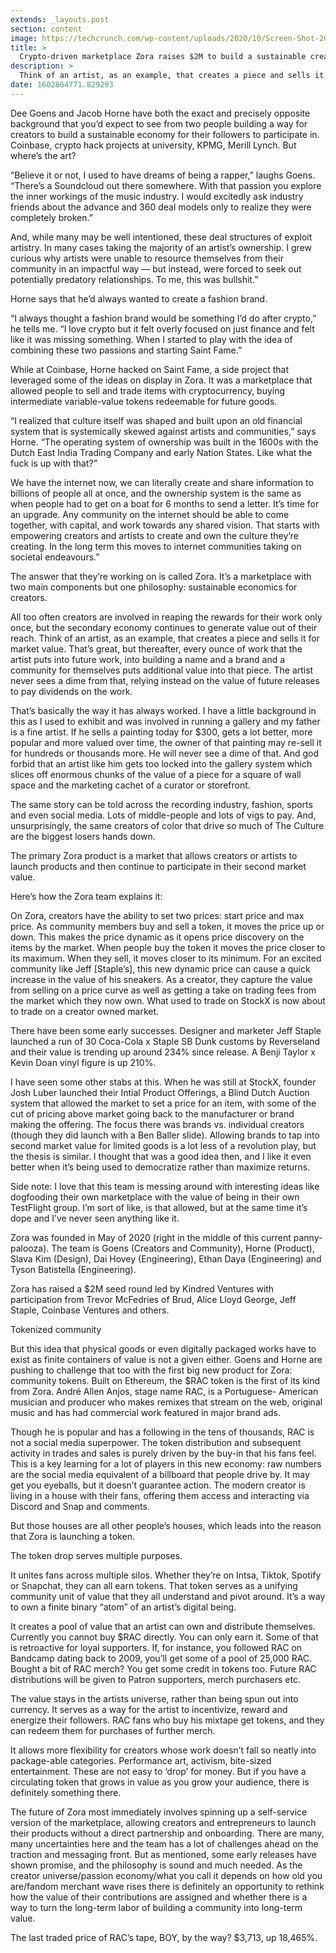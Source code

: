 ```yaml
--- 
extends: _layouts.post 
section: content 
image: https://techcrunch.com/wp-content/uploads/2020/10/Screen-Shot-2020-10-15-at-3.27.10-PM.png?w=702 
title: > 
  Crypto-driven marketplace Zora raises $2M to build a sustainable creator economy – TechCrunch 
description: > 
  Think of an artist, as an example, that creates a piece and sells it for market value.Here’s how the Zora team explains it:On Zora, creators have the ability to set two prices: start price and max price.Allowing brands to tap into second market value for limited goods is a lot less of a revolution play, but the thesis is similar.Goens and Horne are pushing to challenge that too with the first big new product for Zora: community tokens.Built on Ethereum, the $RAC token is the first of its kind from Zora. 
date: 1602864771.829293 
--- 
```

Dee Goens and Jacob Horne have both the exact and precisely opposite background that you’d expect to see from two people building a way for creators to build a sustainable economy for their followers to participate in. Coinbase, crypto hack projects at university, KPMG, Merill Lynch. But where’s the art?

“Believe it or not, I used to have dreams of being a rapper,” laughs Goens. “There’s a Soundcloud out there somewhere. With that passion you explore the inner workings of the music industry. I would excitedly ask industry friends about the advance and 360 deal models only to realize they were completely broken.”

And, while many may be well intentioned, these deal structures of exploit artistry. In many cases taking the majority of an artist’s ownership. I grew curious why artists were unable to resource themselves from their community in an impactful way — but instead, were forced to seek out potentially predatory relationships. To me, this was bullshit.”

Horne says that he’d always wanted to create a fashion brand.

“I always thought a fashion brand would be something I’d do after crypto,” he tells me. “I love crypto but it felt overly focused on just finance and felt like it was missing something. When I started to play with the idea of combining these two passions and starting Saint Fame.”

While at Coinbase, Horne hacked on Saint Fame, a side project that leveraged some of the ideas on display in Zora. It was a marketplace that allowed people to sell and trade items with cryptocurrency, buying intermediate variable-value tokens redeemable for future goods.

“I realized that culture itself was shaped and built upon an old financial system that is systemically skewed against artists and communities,” says Horne. “The operating system of ownership was built in the 1600s with the Dutch East India Trading Company and early Nation States. Like what the fuck is up with that?”

We have the internet now, we can literally create and share information to billions of people all at once, and the ownership system is the same as when people had to get on a boat for 6 months to send a letter. It’s time for an upgrade. Any community on the internet should be able to come together, with capital, and work towards any shared vision. That starts with empowering creators and artists to create and own the culture they’re creating. In the long term this moves to internet communities taking on societal endeavours.”

The answer that they’re working on is called Zora. It’s a marketplace with two main components but one philosophy: sustainable economics for creators.

All too often creators are involved in reaping the rewards for their work only once, but the secondary economy continues to generate value out of their reach. Think of an artist, as an example, that creates a piece and sells it for market value. That’s great, but thereafter, every ounce of work that the artist puts into future work, into building a name and a brand and a community for themselves puts additional value into that piece. The artist never sees a dime from that, relying instead on the value of future releases to pay dividends on the work.

That’s basically the way it has always worked. I have a little background in this as I used to exhibit and was involved in running a gallery and my father is a fine artist. If he sells a painting today for $300, gets a lot better, more popular and more valued over time, the owner of that painting may re-sell it for hundreds or thousands more. He will never see a dime of that. And god forbid that an artist like him gets too locked into the gallery system which slices off enormous chunks of the value of a piece for a square of wall space and the marketing cachet of a curator or storefront.

The same story can be told across the recording industry, fashion, sports and even social media. Lots of middle-people and lots of vigs to pay. And, unsurprisingly, the same creators of color that drive so much of The Culture are the biggest losers hands down.

The primary Zora product is a market that allows creators or artists to launch products and then continue to participate in their second market value.

Here’s how the Zora team explains it:

On Zora, creators have the ability to set two prices: start price and max price. As community members buy and sell a token, it moves the price up or down. This makes the price dynamic as it opens price discovery on the items by the market. When people buy the token it moves the price closer to its maximum. When they sell, it moves closer to its minimum. For an excited community like Jeff [Staple’s], this new dynamic price can cause a quick increase in the value of his sneakers. As a creator, they capture the value from selling on a price curve as well as getting a take on trading fees from the market which they now own. What used to trade on StockX is now about to trade on a creator owned market.

There have been some early successes. Designer and marketer Jeff Staple launched a run of 30 Coca-Cola x Staple SB Dunk customs by Reverseland and their value is trending up around 234% since release. A Benji Taylor x Kevin Doan vinyl figure is up 210%.

I have seen some other stabs at this. When he was still at StockX, founder Josh Luber launched their Intial Product Offerings, a Blind Dutch Auction system that allowed the market to set a price for an item, with some of the cut of pricing above market going back to the manufacturer or brand making the offering. The focus there was brands vs. individual creators (though they did launch with a Ben Baller slide). Allowing brands to tap into second market value for limited goods is a lot less of a revolution play, but the thesis is similar. I thought that was a good idea then, and I like it even better when it’s being used to democratize rather than maximize returns.

Side note: I love that this team is messing around with interesting ideas like dogfooding their own marketplace with the value of being in their own TestFlight group. I’m sort of like, is that allowed, but at the same time it’s dope and I’ve never seen anything like it.

Zora was founded in May of 2020 (right in the middle of this current panny-palooza). The team is Goens (Creators and Community), Horne (Product), Slava Kim (Design), Dai Hovey (Engineering), Ethan Daya (Engineering) and Tyson Batistella (Engineering).

Zora has raised a $2M seed round led by Kindred Ventures with participation from Trevor McFedries of Brud, Alice Lloyd George, Jeff Staple, Coinbase Ventures and others.

Tokenized community

But this idea that physical goods or even digitally packaged works have to exist as finite containers of value is not a given either. Goens and Horne are pushing to challenge that too with the first big new product for Zora: community tokens. Built on Ethereum, the $RAC token is the first of its kind from Zora. André Allen Anjos, stage name RAC, is a Portuguese- American musician and producer who makes remixes that stream on the web, original music and has had commercial work featured in major brand ads.

Though he is popular and has a following in the tens of thousands, RAC is not a social media superpower. The token distribution and subsequent activity in trades and sales is purely driven by the buy-in that his fans feel. This is a key learning for a lot of players in this new economy: raw numbers are the social media equivalent of a billboard that people drive by. It may get you eyeballs, but it doesn’t guarantee action. The modern creator is living in a house with their fans, offering them access and interacting via Discord and Snap and comments.

But those houses are all other people’s houses, which leads into the reason that Zora is launching a token.

The token drop serves multiple purposes.

It unites fans across multiple silos. Whether they’re on Intsa, Tiktok, Spotify or Snapchat, they can all earn tokens. That token serves as a unifying community unit of value that they all understand and pivot around. It’s a way to own a finite binary “atom” of an artist’s digital being.

It creates a pool of value that an artist can own and distribute themselves. Currently you cannot buy $RAC directly. You can only earn it. Some of that is retroactive for loyal supporters. If, for instance, you followed RAC on Bandcamp dating back to 2009, you’ll get some of a pool of 25,000 RAC. Bought a bit of RAC merch? You get some credit in tokens too. Future RAC distributions will be given to Patron supporters, merch purchasers etc.

The value stays in the artists universe, rather than being spun out into currency. It serves as a way for the artist to incentivize, reward and energize their followers. RAC fans who buy his mixtape get tokens, and they can redeem them for purchases of further merch.

It allows more flexibility for creators whose work doesn’t fall so neatly into package-able categories. Performance art, activism, bite-sized entertainment. These are not easy to ‘drop’ for money. But if you have a circulating token that grows in value as you grow your audience, there is definitely something there.

The future of Zora most immediately involves spinning up a self-service version of the marketplace, allowing creators and entrepreneurs to launch their products without a direct partnership and onboarding. There are many, many uncertainties here and the team has a lot of challenges ahead on the traction and messaging front. But as mentioned, some early releases have shown promise, and the philosophy is sound and much needed. As the creator universe/passion economy/what you call it depends on how old you are/fandom merchant wave rises there is definitely an opportunity to rethink how the value of their contributions are assigned and whether there is a way to turn the long-term labor of building a community into long-term value.

The last traded price of RAC’s tape, BOY, by the way? $3,713, up 18,465%.